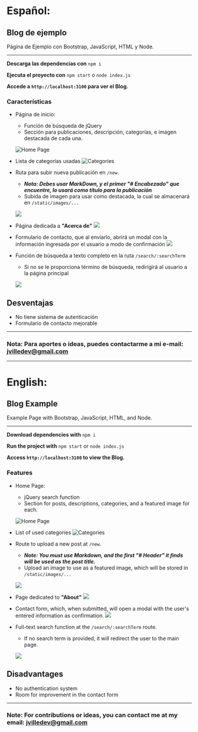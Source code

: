 # Español:
## Blog de ejemplo

Página de Ejemplo con Bootstrap, JavaScript, HTML y Node.

---
**Descarga las dependencias con**
`npm i`

**Ejecuta el proyecto con**
`npm start` o `node index.js`

**Accede a `http://localhost:3100` para ver el Blog.**

### Características
- Página de inicio:
	- Función de búsqueda de jQuery
	-  Sección para publicaciones, descripción, categorías, e imagen destacada de cada una.

	![Home Page](https://raw.githubusercontent.com/JvilleDev/Examples-Websites/main/Blog/screenshoots/home.png)
- Lista de categorías usadas
![Categories](https://raw.githubusercontent.com/JvilleDev/Examples-Websites/main/Blog/screenshoots/categories.png)
- Ruta para subir nueva publicación en `/new`.
	- ***Nota: Debes usar MarkDown, y el primer "# Encabezado" que encuentre, lo usará como título para la publicación***
	- Subida de imagen para usar como destacada, la cual se almacenará en `/static/images/...`

	![](https://raw.githubusercontent.com/JvilleDev/Examples-Websites/main/Blog/screenshoots/new-post.png)
- Página dedicada a **"Acerca de"**
![](https://raw.githubusercontent.com/JvilleDev/Examples-Websites/main/Blog/screenshoots/about.png)
- Formulario de contacto, que al enviarlo, abrirá un modal con la información ingresada por el usuario a modo de confirmación
![](https://raw.githubusercontent.com/JvilleDev/Examples-Websites/main/Blog/screenshoots/contact-form.png)
- Función de búsqueda a texto completo en la ruta `/search/:searchTerm`
	-	Si no se le proporciona término de búsqueda, redirigirá al usuario a la página principal

	![](https://raw.githubusercontent.com/JvilleDev/Examples-Websites/main/Blog/screenshoots/search.png)

## Desventajas
- No tiene sistema de autenticación
- Formulario de contacto mejorable
---
### Nota: Para aportes o ideas, puedes contactarme a mi e-mail: jvilledev@gmail.com

---
# English:
## Blog Example

Example Page with Bootstrap, JavaScript, HTML, and Node.

---
**Download dependencies with**
`npm i`

**Run the project with**
`npm start` or `node index.js`

**Access `http://localhost:3100` to view the Blog.**

### Features
- Home Page:
	- jQuery search function
	- Section for posts, descriptions, categories, and a featured image for each.

	![Home Page](https://raw.githubusercontent.com/JvilleDev/Examples-Websites/main/Blog/screenshoots/home.png)
- List of used categories
![Categories](https://raw.githubusercontent.com/JvilleDev/Examples-Websites/main/Blog/screenshoots/categories.png)
- Route to upload a new post at `/new`.
	- ***Note: You must use Markdown, and the first "# Header" it finds will be used as the post title.***
	- Upload an image to use as a featured image, which will be stored in `/static/images/...`

	![](https://raw.githubusercontent.com/JvilleDev/Examples-Websites/main/Blog/screenshoots/new-post.png)
- Page dedicated to **"About"**
![](https://raw.githubusercontent.com/JvilleDev/Examples-Websites/main/Blog/screenshoots/about.png)
- Contact form, which, when submitted, will open a modal with the user's entered information as confirmation.
![](https://raw.githubusercontent.com/JvilleDev/Examples-Websites/main/Blog/screenshoots/contact-form.png)
- Full-text search function at the `/search/:searchTerm` route.
	- If no search term is provided, it will redirect the user to the main page.

	![](https://raw.githubusercontent.com/JvilleDev/Examples-Websites/main/Blog/screenshoots/search.png)

## Disadvantages
- No authentication system
- Room for improvement in the contact form
---
### Note: For contributions or ideas, you can contact me at my email: jvilledev@gmail.com
